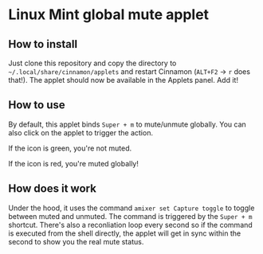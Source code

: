 # Linux Mint global mute applet
## How to install
Just clone this repository and copy the directory to `~/.local/share/cinnamon/applets` and restart Cinnamon (`ALT+F2` -> `r` does that!). The applet should now be available in the Applets panel. Add it!

## How to use
By default, this applet binds `Super + m` to mute/unmute globally. You can also click on the applet to trigger the action. 

If the icon is green, you're not muted.

If the icon is red, you're muted globally!

## How does it work
Under the hood, it uses the command `amixer set Capture toggle` to toggle between muted and unmuted. The command is triggered by the `Super + m` shortcut. There's also a reconliation loop every second so if the command is executed from the shell directly, the applet will get in sync within the second to show you the real mute status.
